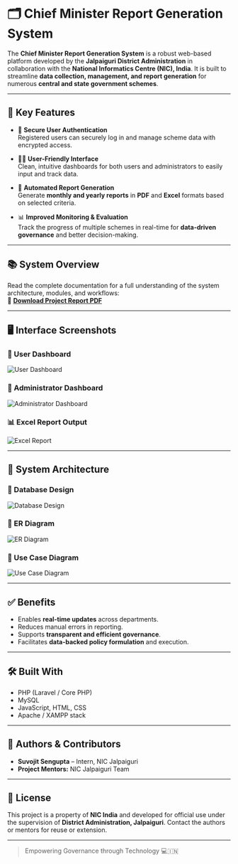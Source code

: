 # 🗂️ Chief Minister Report Generation System

The **Chief Minister Report Generation System** is a robust web-based platform developed by the **Jalpaiguri District Administration** in collaboration with the **National Informatics Centre (NIC), India**. It is built to streamline **data collection, management, and report generation** for numerous **central and state government schemes**.

---

## 🚀 Key Features

- 🔐 **Secure User Authentication**  
  Registered users can securely log in and manage scheme data with encrypted access.

- 🧑‍💼 **User-Friendly Interface**  
  Clean, intuitive dashboards for both users and administrators to easily input and track data.

- 📄 **Automated Report Generation**  
  Generate **monthly and yearly reports** in **PDF** and **Excel** formats based on selected criteria.

- 📊 **Improved Monitoring & Evaluation**  
  Track the progress of multiple schemes in real-time for **data-driven governance** and better decision-making.

---

## 📚 System Overview

Read the complete documentation for a full understanding of the system architecture, modules, and workflows:  
📄 **[Download Project Report PDF](https://drive.google.com/file/d/1_Q7XGO5arcM86wA-FzWXWm6HnRdWZ--t/view?usp=drive_link)**

---

## 🖥️ Interface Screenshots

### 👤 User Dashboard  
![User Dashboard](https://github.com/user-attachments/assets/847474ce-bcb5-43cb-abad-a32634013914)

### 🔧 Administrator Dashboard  
![Administrator Dashboard](https://github.com/user-attachments/assets/075b78bd-f680-49cc-8acb-19ee4506842a)

### 📊 Excel Report Output  
![Excel Report](https://github.com/user-attachments/assets/d0101238-0279-4624-bc45-8487ac47935e)

---

## 🧠 System Architecture

### 📂 Database Design  
![Database Design](https://github.com/kingSSG/nic-project/assets/66203670/9b0ac9b2-d405-4be0-a355-ad76e9aeaa90)

### 🔗 ER Diagram  
![ER Diagram](https://github.com/kingSSG/nic-project/assets/66203670/82b0dfe6-6ead-4468-a4ef-ecd0d29ba7e4)

### 🎯 Use Case Diagram  
![Use Case Diagram](https://github.com/kingSSG/nic-project/assets/66203670/d2de8371-cb9b-4e36-9774-54db902a3d0f)

---

## ✅ Benefits

- Enables **real-time updates** across departments.
- Reduces manual errors in reporting.
- Supports **transparent and efficient governance**.
- Facilitates **data-backed policy formulation** and execution.

---

## 🛠️ Built With

- PHP (Laravel / Core PHP)
- MySQL
- JavaScript, HTML, CSS
- Apache / XAMPP stack

---

## 👥 Authors & Contributors

- **Suvojit Sengupta** – Intern, NIC Jalpaiguri  
- **Project Mentors:** NIC Jalpaiguri Team

---

## 📃 License

This project is a property of **NIC India** and developed for official use under the supervision of **District Administration, Jalpaiguri**. Contact the authors or mentors for reuse or extension.

---

> Empowering Governance through Technology 💻🇮🇳

